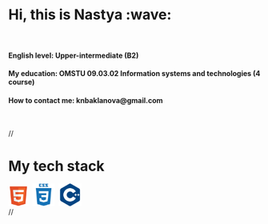 <h1>Hi, this is Nastya :wave:</h1>
<br>
<h4>English level: Upper-intermediate (B2)</h4>

<h4>My education: OMSTU 09.03.02 Information systems and technologies (4 course)</h4>
<h4>How to contact me: knbaklanova@gmail.com</h4>
<br>

// <h1>My tech stack</h1>
<div>
  <img src="https://github.com/devicons/devicon/blob/master/icons/html5/html5-original.svg" title="HTML5" alt="HTML" width="40" height="40"/>&nbsp;
  <img src="https://github.com/devicons/devicon/blob/master/icons/css3/css3-plain-wordmark.svg" title="CSS3" alt="CSS" width="45" height="45"/>&nbsp;
  <img src="https://github.com/devicons/devicon/blob/e1e71358efd844876dfc3217aa6429957ad92bc8/icons/cplusplus/cplusplus-plain.svg" title="CSS3" alt="CSS" width="45" height="45"/>&nbsp;
</div>
//
